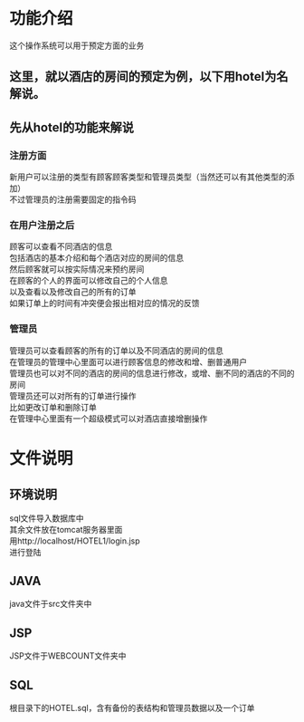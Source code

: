 # 功能介绍  
这个操作系统可以用于预定方面的业务  
## 这里，就以酒店的房间的预定为例，以下用hotel为名解说。
## 先从hotel的功能来解说
### 注册方面
新用户可以注册的类型有顾客顾客类型和管理员类型（当然还可以有其他类型的添加）  
不过管理员的注册需要固定的指令码  
### 在用户注册之后
顾客可以查看不同酒店的信息  
包括酒店的基本介绍和每个酒店对应的房间的信息  
然后顾客就可以按实际情况来预约房间  
在顾客的个人的界面可以修改自己的个人信息  
以及查看以及修改自己的所有的订单  
如果订单上的时间有冲突便会报出相对应的情况的反馈  
### 管理员
管理员可以查看顾客的所有的订单以及不同酒店的房间的信息  
在管理员的管理中心里面可以进行顾客信息的修改和增、删普通用户  
管理员也可以对不同的酒店的房间的信息进行修改，或增、删不同的酒店的不同的房间  
管理员还可以对所有的订单进行操作  
比如更改订单和删除订单  
在管理中心里面有一个超级模式可以对酒店直接增删操作
# 文件说明
## 环境说明
sql文件导入数据库中  
其余文件放在tomcat服务器里面  
用http://localhost/HOTEL1/login.jsp  
进行登陆
## JAVA
java文件于src文件夹中
## JSP
JSP文件于WEBCOUNT文件夹中
## SQL
根目录下的HOTEL.sql，含有备份的表结构和管理员数据以及一个订单

